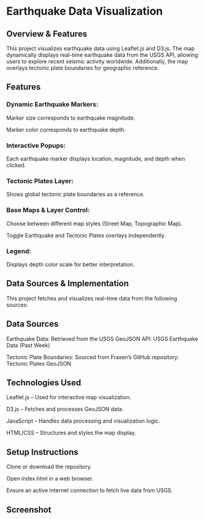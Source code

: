 # Earthquake Data Visualization

## Overview & Features

This project visualizes earthquake data using Leaflet.js and D3.js. The map dynamically displays real-time earthquake data from the USGS API, allowing users to explore recent seismic activity worldwide. Additionally, the map overlays tectonic plate boundaries for geographic reference.

## Features

### Dynamic Earthquake Markers:


Marker size corresponds to earthquake magnitude.


Marker color corresponds to earthquake depth.

### Interactive Popups:

Each earthquake marker displays location, magnitude, and depth when clicked.

### Tectonic Plates Layer:

Shows global tectonic plate boundaries as a reference.

### Base Maps & Layer Control:

Choose between different map styles (Street Map, Topographic Map).


Toggle Earthquake and Tectonic Plates overlays independently.

### Legend:

Displays depth color scale for better interpretation.

## Data Sources & Implementation

This project fetches and visualizes real-time data from the following sources:

## Data Sources

Earthquake Data: Retrieved from the USGS GeoJSON API:
USGS Earthquake Data (Past Week)

Tectonic Plate Boundaries: Sourced from Fraxen’s GitHub repository:
Tectonic Plates GeoJSON

## Technologies Used

Leaflet.js – Used for interactive map visualization.

D3.js – Fetches and processes GeoJSON data.

JavaScript – Handles data processing and visualization logic.

HTML/CSS – Structures and styles the map display.

## Setup Instructions

Clone or download the repository.

Open index.html in a web browser.

Ensure an active internet connection to fetch live data from USGS.

## Screenshot
